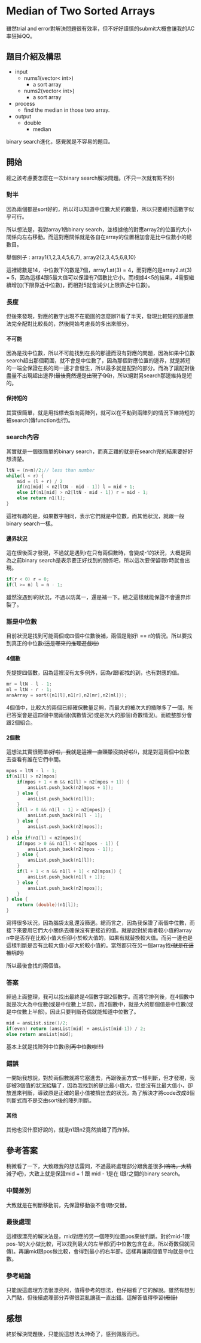 # Median of Two Sorted Arrays
雖然trial and error對解決問題很有效率，但不好好謹慎的submit大概會讓我的AC率狂掉QQ。

## 題目介紹及構思
- input
  - nums1(vector< int>)
    - a sort array
  - nums2(vector< int>)
    - a sort array
- process
  - find the median in those two array.
- output
  - double
    - median

binary search進化，感覺就是不容易的題目。
## 開始
總之該考慮要怎麼在一次binary search解決問題。(不只一次就有點不妙)

### 對半
因為兩個都是sort好的，所以可以知道中位數大於的數量，所以只要維持這數字似乎可行。

所以想法是，我對array1做binary search，並根據他的對應array2的位置的大小關係向左右移動。而這對應關係就是各自在array的位置相加會是比中位數小的總數目。

舉個例子 : array1{1,2,3,4,5,6,7}, array2{2,3,4,5,6,8,10}

這裡總數是14，中位數下的數是7個，array1.at(3) = 4，而對應的是array2.at(3) = 5，因為這樣4跟5最大值可以保證有7個數比它小。而根據4<5的結果，4需要繼續增加(下限靠近中位數)，而相對5就會減少(上限靠近中位數)。

### 長度
但後來發現，對應的數字出現不在範圍的怎麼辦?!看了半天，發現比較短的那邊無法完全配對比較長的，然後開始考慮長的多出來部分。

#### 不可能
因為是找中位數，所以不可能找到在長的那邊而沒有對應的問題，因為如果中位數search超出那個範圍，就不會是中位數了，因為那個對應位置的邊界，就是將短的一端全保證在長的同一邊才會發生，所以最多就是配對的部分。而為了讓配對後盡量不出現超出邊界~~(最後竟然還是出現了QQ)~~，所以絕對另search那邊維持是短的。

#### 保持短的
其實很簡單，就是用指標去指向兩陣列，就可以在不動到兩陣列的情況下維持短的被search(傳function也行)。

### search內容
其實就是一個很簡單的binary search，而真正難的就是在search完的結果要好好想清楚。

```C++ =
ltN = (n+m)/2;// less than number
while(l < r) {
    mid = (l + r) / 2
    if(n1[mid] < n2[ltN - mid - 1]) l = mid + 1;
    else if(n1[mid] > n2[ltN - mid - 1]) r = mid - 1;
    else return n1[l];
}
```

這裡有趣的是，如果數字相同，表示它們就是中位數。而其他狀況，就跟一般binary search一樣。

#### 邊界狀況
這在很後面才發現，不過就是遇到r在只有兩個數時，會變成-1的狀況，大概是因為之前binary search是表示要正好找到的關係吧，所以這次要保留l跟r時就會出現。
```C++ =
if(r < 0) r = 0;
if(l >= n) l = n - 1;
```
雖然沒遇到l的狀況，不過以防萬一，還是補一下。總之這樣就能保證不會邊界炸裂了。

### 誰是中位數
目前狀況是找到可能兩個或四個中位數後補，兩個是剛好l == r的情況。所以要找到真正的中位數~~(這是哪來的推理遊戲啦)~~

#### 4個數
先提提四個數，因為這裡沒有太多例外，因為r跟l都找的到，也有對應的值。
```C++ = 
mr = ltN - l - 1;
ml = ltN - r - 1;
ansArray = sort({n1[l],n1[r],n2[mr],n2[ml]});
```
4個值中，比較大的兩個已經確保數量足夠，而最大的被次大的插隊多了一個，所已答案會是這四個中間兩個(偶數情況)或是次大的那個(奇數情況)。而統整部分會跟2個組合。


#### 2個數
這想法其實很簡單~~(好啦，我就是這裡一直頭暈沒搞好啦!)~~，就是對這兩個中位數去查看有誰在它們中間。
```C++ = 
mpos = ltN - l - 1;
if(n1[l] > n2[mpos]
    if(mpos + 1 < m && n1[l] > n2[mpos + 1]) {
        ansList.push_back(n2[mpos + 1]);
    } else {
        ansList.push_back(n1[l]);
    }
    if(l > 0 && n1[l - 1] > n2[mpos]) {
        ansList.push_back(n1[l - 1];
    } else {
        ansList.push_back(n2[mpos]);
    }
} else if(n1[l] < n2[mpos]){
    if(mpos > 0 && n1[l] < n2[mpos - 1]) {
        ansList.push_back(n2[mpos - 1]);
    } else {
        ansList.push_back(n1[l]);
    }
    if(l + 1 < n && n1[l + 1] < n2[mpos]) {
        ansList.push_back(n1[l + 1]);
    } else {
        ansList.push_back(n2[mpos]);
    }
} else {
    return (double)(n1[l]);
}
```

寫得很多狀況，因為腦袋太亂還沒篩選。總而言之，因為我保證了兩個中位數，而接下來要用它們大小關係去確保沒有更接近的值。就是說對於兩者較小值的array n中是否存在比較小值大但卻小於較大值的，如果有就替換較大值。而另一邊也是這樣判斷是否有比較大值小卻大於較小值的。當然都只在另一個array找~~(就是在這被坑的)~~

所以最後會找的兩個值。

### 答案
經過上面整理，我可以找出最終是4個數字跟2個數字。而將它排列後，在4個數中就是次大為中位數(或是中位數上半部)，而2個數中，就是大的那個值是中位數(或是中位數上半部)。因此只要判斷奇偶就能知道中位數了。
```C++ =
mid = ansList.size()/2;
if(even) return (ansList[mid] + ansList[mid-1]) / 2;
else return ansList[mid];
```
基本上就是找陣列中位數~~(別再中位數啦!!!)~~

### 錯誤
一開始我想說，對於兩個數就將它塞進去，再跟後面方式一樣判斷，但才發現，我卻被3個值的狀況給騙了，因為我找到的是比最小值大，但並沒有比最大值小，卻放進來判斷，導致原是正確的最小值被擠出去的狀況，為了解決才將code改成8個判斷式而不是交由sort後的陣列判斷。

#### 其他
其他也沒什麼好說的，就是n1跟n2竟然搞錯了而炸掉。

## 參考答案
稍微看了一下，大致跟我的想法雷同，不過最終處理部分跟我差很多~~(嗚嗚，太精減了吧)~~，大致上就是保證mid + 1 跟 mid - 1是在 l跟r之間的binary search。

### 中間差別
大致就是在判斷移動前，先保證移動後不會l跟r交替。

### 最後處理
這裡很漂亮的解決法是，mid對應的另一個陣列位置pos來做判斷。對於mid-1跟pos-1的大小做比較，可以找到最大的左半部(而中位數包含在此，所以奇數個就回傳)。再讓mid跟pos做比較，會得到最小的右半部，這樣再讓兩個值平均就是中位數。

### 參考結論
只能說這處理方法很漂亮阿，值得參考的想法，也仔細看了它的解說。雖然有想到入門點，但後續處理部分弄得很混亂讓我一直出錯。這解答值得學習~~(廢話)~~

## 感想
終於解決問題後，只能說這想法太神奇了，感到佩服而已。